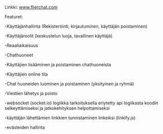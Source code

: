 Linkki: www.flierchat.com

Featuret:

-Käyttäjänhallinta (Rekisteröinti, kirjautuminen, käyttäjän poistaminen)

-Käyttäjäroolit (keskustelun luoja, tavallinen käyttäjä)

-Reaaliaikaisuus

-Chathuoneet

-Käyttäjien lisääminen ja poistaminen chathuoneista

-Käyttäjien online tila

-Chat huoneiden luominen ja poistaminen (yksityinen ja ryhmä)

-Viestien lähetys ja poisto

-websocket (socket.io) logiikka tarkoituksella eriytetty api logiikasta koodin selkeyttämiseksi ja jatkokehityksen helpottamiseksi

-käyttäjän lähettämien linkkien tunnistaminen linkeiksi (linkify.js)

-evästeiden hallinta
